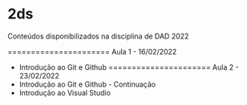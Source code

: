 # 2ds
Conteúdos disponibilizados na disciplina de DAD 2022

======================
Aula 1 - 16/02/2022
- Introdução ao Git e Github
======================
Aula 2 - 23/02/2022
- Introdução ao Git e Github - Continuação
- Introdução ao Visual Studio


